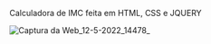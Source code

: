 Calculadora de IMC feita em HTML, CSS e JQUERY


![Captura da Web_12-5-2022_14478_](https://user-images.githubusercontent.com/91506770/168138786-cb339d89-3b98-4bf9-b649-81fb4ecd3539.jpeg)
